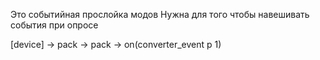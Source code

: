 Это событийная прослойка модов
Нужна для того чтобы навешивать события при опросе

[device] -> pack
-> pack -> on(converter_event p 1)